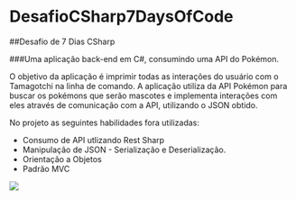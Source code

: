 # DesafioCSharp7DaysOfCode
##Desafio de 7 Dias CSharp

###Uma aplicação back-end em C#, consumindo uma API do Pokémon.

O objetivo da aplicação é imprimir todas as interações do usuário com o Tamagotchi na linha de comando. 
A aplicação utiliza da API Pokémon para buscar os pokémons que serão mascotes e implementa interações com eles através de comunicação com a API, 
utilizando o JSON obtido.

No projeto as seguintes habilidades fora utilizadas:
 - Consumo de API utlizando Rest Sharp
 - Manipulação de JSON - Serialização e Deserialização.
 - Orientação a Objetos
 - Padrão MVC

![](https://blob.saurus.net.br/drive/clientes/cliente_testesjimmy/Image/imagemprojetotamagotchi.jpeg#vitrinedev)

